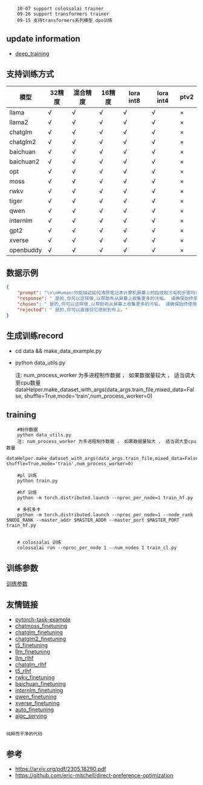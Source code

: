 
```text
    10-07 support colossalai trainer
    09-26 support transformers trainer
    09-15 支持transformers系列模型 dpo训练  
```

## update information
   - [deep_training](https://github.com/ssbuild/deep_training)

## 支持训练方式

| 模型        | 32精度 | 混合精度 | 16精度 | lora int8 | lora int4 | ptv2   |
|-----------|-------|---------|-------|-----------|-----------|--------|
| llama     | √    | √    | √    | √         | √         | ×      |
| llama2    | √    | √    | √    | √         | √         | ×      |
| chatglm   | √    | √    | √    | √         | √         | ×      |
| chatglm2  | √    | √    | √    | √         | √         | ×      |
| baichuan  | √    | √    | √    | √         | √         | ×      |
| baichuan2 | √    | √    | √    | √         | √         | ×      |
| opt       | √    | √    | √    | √         | √         | ×      |
| moss      | √    | √    | √    | √         | √         | ×      |
| rwkv      | √    | √    | √    | √         | √         | ×      |
| tiger     | √    | √    | √    | √         | √         | ×      |
| qwen      | √    | √    | √    | √         | √         | ×      |
| internlm  | √    | √    | √    | √         | √         | ×      |
| gpt2      | √    | √    | √    | √         | √         | ×      |
| xverse    | √    | √    | √    | √         | √         | ×      |
| openbuddy | √    | √    | √    | √         | √         | ×      |


## 数据示例
```json
{
	"prompt": "\n\nHuman:你能描述如何清除笔记本计算机屏幕上的指纹和污垢的步骤吗?\n\nAssistant:是的,也许。为了清洁你的屏幕,你首先需要使用微纤维布或软溼布,轻轻地擦拭屏幕表面。接下来,你会想抓住一个软,无毛巾,微纤维清洁布,轻轻地擦回屏幕上去除指纹和污垢。\n\nHuman:我可以将伊索普罗素酒精喷射到布上,并以这种方式清洗它吗?\n\nAssistant:",
	"response": " 是的,你可以这样做,以帮助布从屏幕上收集更多的污垢。 请确保始终使用干净的软布,而不是一块粗糙的、粗糙的或结构化的材料,并确保它是无毛布的。",
	"chosen": " 是的,你可以这样做,以帮助布从屏幕上收集更多的污垢。 请确保始终使用干净的软布,而不是一块粗糙的、粗糙的或结构化的材料,并确保它是无毛布的。",
	"rejected": " 是的,你可以直接将它喷射到布上。"
}
```
    



## 生成训练record
   
- cd data && make_data_example.py 
- python data_utils.py
    
    注:
    num_process_worker 为多进程制作数据 ， 如果数据量较大 ， 适当调大至cpu数量
    dataHelper.make_dataset_with_args(data_args.train_file,mixed_data=False, shuffle=True,mode='train',num_process_worker=0)





## training
```text
    #制作数据
    python data_utils.py
    注: num_process_worker 为多进程制作数据 ， 如果数据量较大 ， 适当调大至cpu数量
    dataHelper.make_dataset_with_args(data_args.train_file,mixed_data=False, shuffle=True,mode='train',num_process_worker=0)
    
    #pl 训练
    python train.py
    
    #hf 训练
    python -m torch.distributed.launch --nproc_per_node=1 train_hf.py
    
    # 多机多卡
    python -m torch.distributed.launch --nproc_per_node=1 --node_rank $NODE_RANK --master_addr $MASTER_ADDR --master_port $MASTER_PORT train_hf.py

   
    # colossalai 训练 
    colossalai run --nproc_per_node 1 --num_nodes 1 train_cl.py
```






## 训练参数
[训练参数](args.MD)

## 友情链接

- [pytorch-task-example](https://github.com/ssbuild/pytorch-task-example)
- [chatmoss_finetuning](https://github.com/ssbuild/chatmoss_finetuning)
- [chatglm_finetuning](https://github.com/ssbuild/chatglm_finetuning)
- [chatglm2_finetuning](https://github.com/ssbuild/chatglm2_finetuning)
- [t5_finetuning](https://github.com/ssbuild/t5_finetuning)
- [llm_finetuning](https://github.com/ssbuild/llm_finetuning)
- [llm_rlhf](https://github.com/ssbuild/llm_rlhf)
- [chatglm_rlhf](https://github.com/ssbuild/chatglm_rlhf)
- [t5_rlhf](https://github.com/ssbuild/t5_rlhf)
- [rwkv_finetuning](https://github.com/ssbuild/rwkv_finetuning)
- [baichuan_finetuning](https://github.com/ssbuild/baichuan_finetuning)
- [internlm_finetuning](https://github.com/ssbuild/internlm_finetuning)
- [qwen_finetuning](https://github.com/ssbuild/qwen_finetuning)
- [xverse_finetuning](https://github.com/ssbuild/xverse_finetuning)
- [auto_finetuning](https://github.com/ssbuild/auto_finetuning)
- [aigc_serving](https://github.com/ssbuild/aigc_serving)

## 
    纯粹而干净的代码


## 参考
- https://arxiv.org/pdf/2305.18290.pdf
- https://github.com/eric-mitchell/direct-preference-optimization
